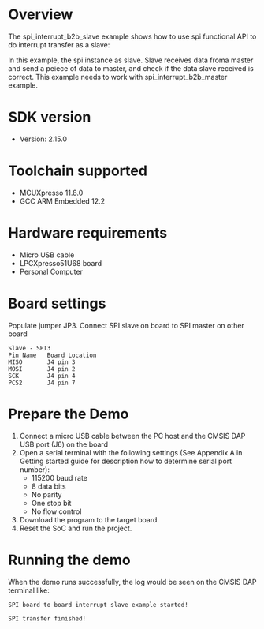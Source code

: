 Overview
========
The spi_interrupt_b2b_slave example shows how to use spi functional API to do interrupt transfer as a slave:

In this example, the spi instance as slave. Slave receives data froma master and send a peiece of data to master,
and check if the data slave received is correct. This example needs to work with spi_interrupt_b2b_master example.

SDK version
===========
- Version: 2.15.0

Toolchain supported
===================
- MCUXpresso  11.8.0
- GCC ARM Embedded  12.2

Hardware requirements
=====================
- Micro USB cable
- LPCXpresso51U68 board
- Personal Computer

Board settings
==============
Populate jumper JP3.
Connect SPI slave on board to SPI master on other board
~~~~~~~~~~~~~~~~~~~~~~~~~~~~~~~~~~~~~~~~~~~~~~~~~~~~~~
Slave - SPI3
Pin Name   Board Location
MISO       J4 pin 3
MOSI       J4 pin 2
SCK        J4 pin 4
PCS2       J4 pin 7
~~~~~~~~~~~~~~~~~~~~~~~~~~~~~~~~~~~~~~~~~~~~~~~~~~~~~~

Prepare the Demo
================
1.  Connect a micro USB cable between the PC host and the CMSIS DAP USB port (J6) on the board
2.  Open a serial terminal with the following settings (See Appendix A in Getting started guide for description how to determine serial port number):
    - 115200 baud rate
    - 8 data bits
    - No parity
    - One stop bit
    - No flow control
3.  Download the program to the target board.
4.  Reset the SoC and run the project.

Running the demo
================
When the demo runs successfully, the log would be seen on the CMSIS DAP terminal like:

~~~~~~~~~~~~~~~~~~~~~~~~~~~~~~~~~~~~~~~~~~~~~~~~~~~~~~~~~~~~~~~~~~~~~~~~~~~~~~~~~~~
SPI board to board interrupt slave example started!

SPI transfer finished!
~~~~~~~~~~~~~~~~~~~~~~~~~~~~~~~~~~~~~~~~~~~~~~~~~~~~~~~~~~~~~~~~~~~~~~~~~~~~~~~~~~~~~
